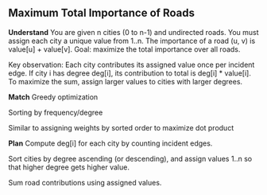 ## Maximum Total Importance of Roads
**Understand**
You are given n cities (0 to n-1) and undirected roads. You must assign each city a unique value from 1..n.
The importance of a road (u, v) is value[u] + value[v].
Goal: maximize the total importance over all roads.

Key observation: Each city contributes its assigned value once per incident edge. If city i has degree deg[i], its contribution to total is deg[i] * value[i]. To maximize the sum, assign larger values to cities with larger degrees.

**Match**
Greedy optimization

Sorting by frequency/degree

Similar to assigning weights by sorted order to maximize dot product

**Plan**
Compute deg[i] for each city by counting incident edges.

Sort cities by degree ascending (or descending), and assign values 1..n so that higher degree gets higher value.

Sum road contributions using assigned values.